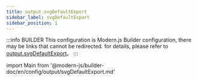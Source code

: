 ```yaml
---
title: output.svgDefaultExport
sidebar_label: svgDefaultExport
sidebar_position: 1
---
```


:::info BUILDER
This configuration is Modern.js Builder configuration, there may be links that cannot be redirected. for details, please refer to [output.svgDefaultExport](https://modernjs.dev/builder/zh/api/config-output.html#output-svgdefaultexport)。
:::

import Main from '@modern-js/builder-doc/en/config/output/svgDefaultExport.md'

<Main />
